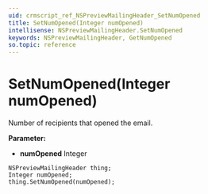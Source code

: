 ```yaml
---
uid: crmscript_ref_NSPreviewMailingHeader_SetNumOpened
title: SetNumOpened(Integer numOpened)
intellisense: NSPreviewMailingHeader.SetNumOpened
keywords: NSPreviewMailingHeader, GetNumOpened
so.topic: reference
---
```


# SetNumOpened(Integer numOpened)

Number of recipients that opened the email.

**Parameter:** 
 - **numOpened** Integer

```crmscript
NSPreviewMailingHeader thing;
Integer numOpened;
thing.SetNumOpened(numOpened);
```

